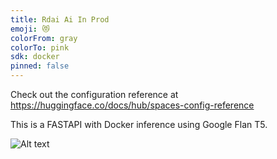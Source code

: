 ```yaml
---
title: Rdai Ai In Prod
emoji: 😻
colorFrom: gray
colorTo: pink
sdk: docker
pinned: false
---
```


Check out the configuration reference at https://huggingface.co/docs/hub/spaces-config-reference

This is a FASTAPI with Docker inference using Google Flan T5. 

![Alt text](image.png)